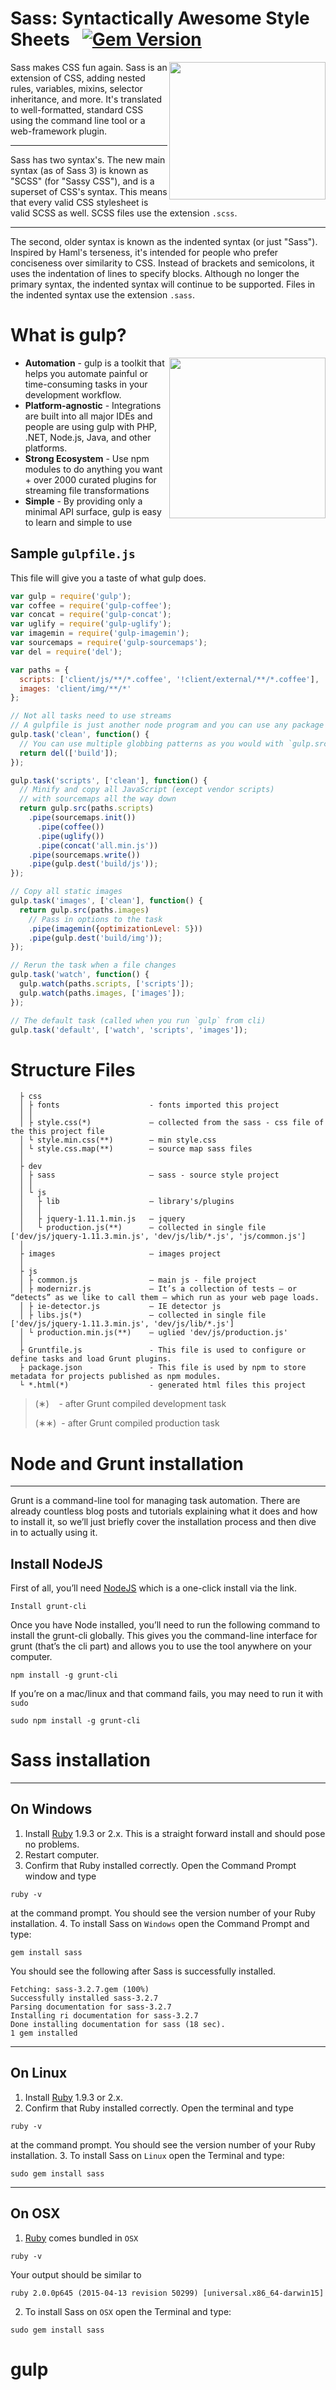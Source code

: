 # Sass: Syntactically Awesome Style Sheets &nbsp;&nbsp;[![Gem Version](https://badge.fury.io/rb/sass.png)](http://badge.fury.io/rb/sass)

[<img src="https://rawgit.com/sass/node-sass/master/media/logo.svg" width="250" height="220" align="right">](https://github.com/sass/node-sass)

Sass makes CSS fun again. Sass is an extension of CSS, adding nested rules, variables, mixins, selector inheritance, and more. It's translated to well-formatted, standard CSS using the command line tool or a web-framework plugin.

---------------------------------------

Sass has two syntax's. The new main syntax (as of Sass 3) is known as "SCSS" (for "Sassy CSS"), and is a superset of CSS's syntax. This means that every valid CSS stylesheet is valid SCSS as well. SCSS files use the extension `.scss`.

---------------------------------------

The second, older syntax is known as the indented syntax (or just "Sass"). Inspired by Haml's terseness, it's intended for people who prefer conciseness over similarity to CSS. Instead of brackets and semicolons, it uses the indentation of lines to specify blocks. Although no longer the primary syntax, the indented syntax will continue to be supported. Files in the indented syntax use the extension `.sass`.


# What is gulp?  

[<img src="http://riffux.com/work/gulp-2x.png" height="257" width="250" align="right">](http://gulpjs.com/)

- **Automation** - gulp is a toolkit that helps you automate painful or time-consuming tasks in your development workflow.
- **Platform-agnostic** - Integrations are built into all major IDEs and people are using gulp with PHP, .NET, Node.js, Java, and other platforms.
- **Strong Ecosystem** - Use npm modules to do anything you want + over 2000 curated plugins for streaming file transformations
- **Simple** - By providing only a minimal API surface, gulp is easy to learn and simple to use

## Sample `gulpfile.js`

This file will give you a taste of what gulp does.

```js
var gulp = require('gulp');
var coffee = require('gulp-coffee');
var concat = require('gulp-concat');
var uglify = require('gulp-uglify');
var imagemin = require('gulp-imagemin');
var sourcemaps = require('gulp-sourcemaps');
var del = require('del');

var paths = {
  scripts: ['client/js/**/*.coffee', '!client/external/**/*.coffee'],
  images: 'client/img/**/*'
};

// Not all tasks need to use streams
// A gulpfile is just another node program and you can use any package available on npm
gulp.task('clean', function() {
  // You can use multiple globbing patterns as you would with `gulp.src`
  return del(['build']);
});

gulp.task('scripts', ['clean'], function() {
  // Minify and copy all JavaScript (except vendor scripts)
  // with sourcemaps all the way down
  return gulp.src(paths.scripts)
    .pipe(sourcemaps.init())
      .pipe(coffee())
      .pipe(uglify())
      .pipe(concat('all.min.js'))
    .pipe(sourcemaps.write())
    .pipe(gulp.dest('build/js'));
});

// Copy all static images
gulp.task('images', ['clean'], function() {
  return gulp.src(paths.images)
    // Pass in options to the task
    .pipe(imagemin({optimizationLevel: 5}))
    .pipe(gulp.dest('build/img'));
});

// Rerun the task when a file changes
gulp.task('watch', function() {
  gulp.watch(paths.scripts, ['scripts']);
  gulp.watch(paths.images, ['images']);
});

// The default task (called when you run `gulp` from cli)
gulp.task('default', ['watch', 'scripts', 'images']);
```


# Structure Files

```
  ├ css
  │ ├ fonts                    - fonts imported this project
  │ │
  │ ├ style.css(*)             — collected from the sass - css file of the this project file
  │ └ style.min.css(**)        — min style.css
  │ └ style.css.map(**)        — source map sass files
  │
  ├ dev
  │ ├ sass                     — sass - source style project
  │ │
  │ └ js
  │   ├ lib                    — library's/plugins
  │   │
  │   ├ jquery-1.11.1.min.js   — jquery
  │   └ production.js(**)      — collected in single file ['dev/js/jquery-1.11.3.min.js', 'dev/js/lib/*.js', 'js/common.js']
  │
  ├ images                     — images project
  │
  ├ js
  │ ├ common.js                — main js - file project
  │ ├ modernizr.js             — It’s a collection of tests – or “detects” as we like to call them – which run as your web page loads.
  │ ├ ie-detector.js           — IE detector js
  │ ├ libs.js(*)               — collected in single file ['dev/js/jquery-1.11.3.min.js', 'dev/js/lib/*.js']
  │ └ production.min.js(**)    — uglied 'dev/js/production.js'
  │
  ├ Gruntfile.js               - This file is used to configure or define tasks and load Grunt plugins.
  ├ package.json               - This file is used by npm to store metadata for projects published as npm modules.
  └ *.html(*)                  - generated html files this project
```

  > (&#8727;)&nbsp;&nbsp;&nbsp;&nbsp;- after Grunt compiled development task
  >
  > (&#8727;&#8727;)&nbsp;&nbsp;- after Grunt compiled production task

# Node and Grunt installation

---

Grunt is a command-line tool for managing task automation. There are already countless blog posts and tutorials explaining what it does and how to install it, so we’ll just briefly cover the installation process and then dive in to actually using it.

## Install NodeJS

First of all, you’ll need [NodeJS](https://nodejs.org/en/) which is a one-click install via the link.


	Install grunt-cli


Once you have Node installed, you’ll need to run the following command to install the grunt-cli globally. This gives you the command-line interface for grunt (that’s the cli part) and allows you to use the tool anywhere on your computer.

	npm install -g grunt-cli

If you’re on a mac/linux and that command fails, you may need to run it with `sudo`

	sudo npm install -g grunt-cli

# Sass installation

---

## On Windows
1. Install [Ruby](https://www.ruby-lang.org/en/installation/) 1.9.3 or 2.x.
This is a straight forward install and should pose no problems.
2. Restart computer.
3. Confirm that Ruby installed correctly. Open the Command Prompt window and type

```
ruby -v
```

at the command prompt. You should see the version number of your Ruby installation.
4. To install Sass on `Windows` open the Command Prompt and type:

```
gem install sass
```

You should see the following after Sass is successfully installed.

```
Fetching: sass-3.2.7.gem (100%)
Successfully installed sass-3.2.7
Parsing documentation for sass-3.2.7
Installing ri documentation for sass-3.2.7
Done installing documentation for sass (18 sec).
1 gem installed
```

---

## On Linux
1. Install [Ruby](https://www.ruby-lang.org/en/installation/) 1.9.3 or 2.x.
2. Confirm that Ruby installed correctly. Open the terminal and type

```
ruby -v
```

at the command prompt. You should see the version number of your Ruby installation.
3. To install Sass on `Linux` open the Terminal and type:

```
sudo gem install sass
```

---

## On OSX
1. [Ruby](https://www.ruby-lang.org/en/installation/) comes bundled in `OSX`

```
ruby -v
```

Your output should be similar to

```
ruby 2.0.0p645 (2015-04-13 revision 50299) [universal.x86_64-darwin15]
```

2. To install Sass on `OSX` open the Terminal and type:

```
sudo gem install sass
```
# gulp
